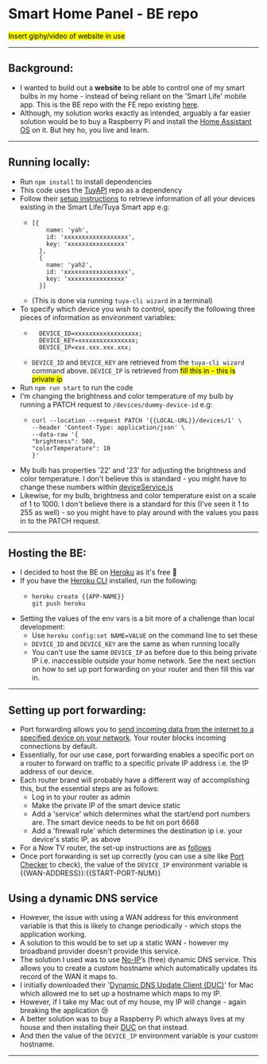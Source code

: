 # Smart Home Panel - BE repo

<mark>Insert giphy/video of website in use<mark>

---

## Background:
* I wanted to build out a **website** to be able to control one of my smart bulbs in my home - instead of being reliant on the 'Smart Life' mobile app. This is the BE repo with the FE repo existing [here](https://github.com/MadeleineSmith/smart-bulbs-fe).
* Although, my solution works exactly as intended, arguably a far easier solution would be to buy a Raspberry Pi and install the [Home Assistant OS](https://www.home-assistant.io/) on it. But hey ho, you live and learn. 

---

## Running locally:
* Run `npm install` to install dependencies
* This code uses the [TuyAPI](https://github.com/codetheweb/tuyapi) repo as a dependency
* Follow their [setup instructions](https://github.com/codetheweb/tuyapi/blob/master/docs/SETUP.md) to retrieve information of all your devices existing in the Smart Life/Tuya Smart app e.g:
  * ```
    [{
        name: 'yah',
        id: 'xxxxxxxxxxxxxxxxxx',
        key: 'xxxxxxxxxxxxxxxx'
      },
      {
        name: 'yah2',
        id: 'xxxxxxxxxxxxxxxxxx',
        key: 'xxxxxxxxxxxxxxxx'
      }]
    ```
  * (This is done via running `tuya-cli wizard` in a terminal)
* To specify which device you wish to control, specify the following three pieces of information as environment variables:
  * ```
      DEVICE_ID=xxxxxxxxxxxxxxxxxx;
      DEVICE_KEY=xxxxxxxxxxxxxxxx;
      DEVICE_IP=xxx.xxx.xxx.xxx;
    ```
  * `DEVICE_ID` and `DEVICE_KEY` are retrieved from the `tuya-cli wizard` command above. `DEVICE_IP` is retrieved from <mark>fill this in - this is private ip</mark>
* Run `npm run start` to run the code
* I'm changing the brightness and color temperature of my bulb by running a PATCH request to `/devices/dummy-device-id` e.g:
  * ```
    curl --location --request PATCH '{{LOCAL-URL}}/devices/1' \
    --header 'Content-Type: application/json' \
    --data-raw '{
    "brightness": 500,
    "colorTemperature": 10
    }'
    ```
* My bulb has properties '22' and '23' for adjusting the brightness and color temperature. I don't believe this is standard - you might have to change these numbers within [deviceService.js](https://github.com/MadeleineSmith/smart-bulbs-be/blob/master/services/deviceService.js)
* Likewise, for my bulb, brightness and color temperature exist on a scale of 1 to 1000. I don't believe there is a standard for this (I've seen it 1 to 255 as well) - so you might have to play around with the values you pass in to the PATCH request.

---

## Hosting the BE:
* I decided to host the BE on [Heroku](https://www.heroku.com/) as it's free 🤑
* If you have the [Heroku CLI](https://devcenter.heroku.com/articles/heroku-cli) installed, run the following:
  * ```
    heroku create {{APP-NAME}}
    git push heroku
    ```
* Setting the values of the env vars is a bit more of a challenge than local development:
  * Use `heroku config:set NAME=VALUE` on the command line to set these
  * `DEVICE_ID` and `DEVICE_KEY` are the same as when running locally
  * You can't use the same `DEVICE_IP` as before due to this being private IP i.e. inaccessible outside your home network. See the next section on how to set up port forwarding on your router and then fill this var in.

---

## Setting up port forwarding:
* Port forwarding allows you to [send incoming data from the internet to a specified device on your network](https://portforward.com/). Your router blocks incoming connections by default.
* Essentially, for our use case, port forwarding enables a specific port on a router to forward on traffic to a specific private IP address i.e. the IP address of our device.
* Each router brand will probably have a different way of accomplishing this, but the essential steps are as follows:
  * Log in to your router as admin 
  * Make the private IP of the smart device static
  * Add a 'service' which determines what the start/end port numbers are. The smart device needs to be hit on port 6668
  * Add a 'firewall rule' which determines the destination ip i.e. your device's static IP, as above
* For a Now TV router, the set-up instructions are as [follows](https://community.nowtv.com/t5/Setup-Performance/Port-Forwarding/m-p/552730/highlight/true#M7348)
* Once port forwarding is set up correctly (you can use a site like [Port Checker](https://portchecker.co/check) to check), the value of the `DEVICE_IP` environment variable is {{WAN-ADDRESS}}:{{START-PORT-NUM}}

<div style="page-break-after: always;"></div>

## Using a dynamic DNS service
* However, the issue with using a WAN address for this environment variable is that this is likely to change periodically - which stops the application working. 
* A solution to this would be to set up a static WAN - however my broadband provider doesn't provide this service.
* The solution I used was to use [No-IP](https://www.noip.com)’s (free) dynamic DNS service. This allows you to create a custom hostname which automatically updates its record of the WAN it maps to.
* I initially downloaded their '[Dynamic DNS Update Client (DUC)](https://www.noip.com/download)' for Mac which allowed me to set up a hostname which maps to my IP. 
* However, if I take my Mac out of my house, my IP will change - again breaking the application 😢
* A better solution was to buy a Raspberry Pi which always lives at my house and then installing their [DUC](https://www.noip.com/support/knowledgebase/install-ip-duc-onto-raspberry-pi/) on that instead.
* And then the value of the `DEVICE_IP` environment variable is your custom hostname.

---
